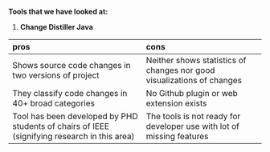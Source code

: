 **Tools that we have looked at:**

1. **Change Distiller Java**

| pros | cons     |
| :------------- | :------------- |
| Shows source code changes in two versions of project       | Neither shows statistics of changes nor good visualizations of changes       |
| They classify code changes in 40+ broad categories | No Github plugin or web extension exists|
| Tool has been developed by PHD students of chairs of IEEE (signifying research in this area)| The tools is not ready for developer use with lot of missing features|
